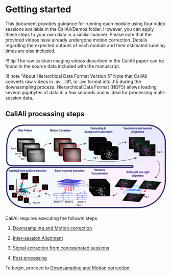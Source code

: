 # Getting started

This document provides guidance for running each module using four video sessions available in the CaliAli/Demos folder. However, you can apply these steps to your own data in a similar manner. Please note that the provided videos have already undergone motion correction. Details regarding the expected outputs of each module and their estimated running times are also included.


!!! tip
	The raw calcium imaging videos described in the CaliAli paper can be found in the source data included with the manuscript.
	
!!! note "About Hierarchical Data Format Version 5"
	Note that CaliAli converts raw videos in .avi, .tiff, or .avi format into .h5 during the downsampling process. Hierarchical Data Format (HDF5) allows loading several gigabytes of data in a few seconds and is ideal for processing multi-session data.


## CaliAli processing steps
![CaliAli Pipeline](files\pipeline_summary.png)


CaliAli requires executing the followin steps:

1. [Downsampling and Motion correction](Prep.md)

2. [Inter-session Alignment](alignment.md)

3. [Signal extraction from concatenated sessions](extraction.md)

4. [Post processing](Post.md)


To begin, proceed to [Downsampling and Motion correction](Prep.md)